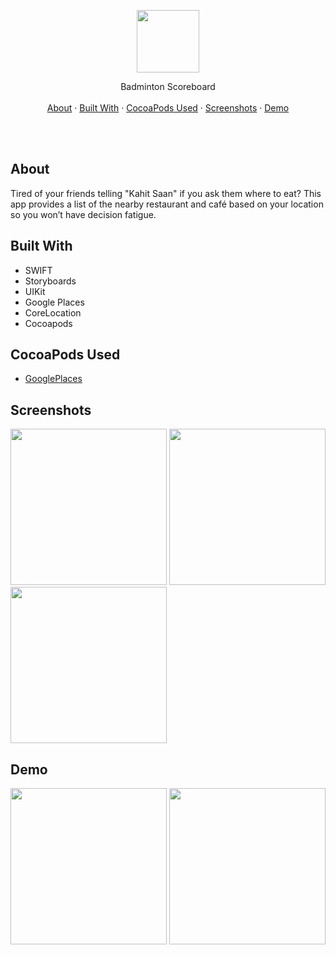 

<p align="center">
  <p align="center">
    <img src="https://github.com/jarvizconde1/Kahit-Saan/assets/102355807/c0bb7be0-9d32-47d1-9ec9-bf630e9e0618" width="100" height="100">

  </p>
  <p align="center">
   Badminton Scoreboard
    <br />
    <br />
    <a href="#about">About</a>
    ·
    <a href="#built-with">Built With</a>
    ·
    <a href="#cocoapods-used">CocoaPods Used</a>
    ·
    <a href="#screenshots">Screenshots</a>
    ·
    <a href="#demo">Demo</a>
  </p>
</p>

<br />
<br />



## About
                                 
Tired of your friends telling "Kahit Saan" if you ask them where to eat?  This app provides a list of the nearby restaurant and café based on your location so you won’t have decision fatigue.

## Built With
* SWIFT
* Storyboards
* UIKit 
* Google Places
* CoreLocation 
* Cocoapods


## CocoaPods Used
* [GooglePlaces][1]

[1]: https://cocoapods.org/pods/GooglePlaces




## Screenshots


<img src="https://github.com/jarvizconde1/Kahit-Saan/assets/102355807/19270110-42cc-41ff-94fa-75751143926a" width="250" >
<img src="https://github.com/jarvizconde1/Kahit-Saan/assets/102355807/296808eb-a71e-4c57-af1e-3d8c17e296c4" width="250" >
<img src="https://github.com/jarvizconde1/Kahit-Saan/assets/102355807/0bfd2095-9e66-440c-89fc-e806eeb899f6" width="250" >




## Demo



<img src="https://github.com/jarvizconde1/Kahit-Saan/assets/102355807/4eb751d7-6f28-4d55-b21d-b710b59187cd" width="250"/>
<img src="https://github.com/jarvizconde1/Kahit-Saan/assets/102355807/b285cfec-c9d6-4297-bad7-1333c1112b3f" width="250"/>




